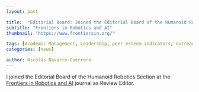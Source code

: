 ```yaml
---
layout: post

title:  "Editorial Board: Joined the Editorial Board of the Humanoid Robotics Section"
subtitle: "Frontiers in Robotics and AI"
thumbnail: "https://www.frontiersin.org/"

tags: [Academic Management, Leadership, peer esteem indicators, outreach, Editorial Board]
categories: [news]

author: Nicolás Navarro-Guerrero
---
```

I joined the Editorial Board of the Humanoid Robotics Section at the <a href="https://www.frontiersin.org/journals/robotics-and-ai/sections/humanoid-robotics" target="_blank">Frontiers in Robotics and AI</a> journal as Review Editor.

<!--more-->

